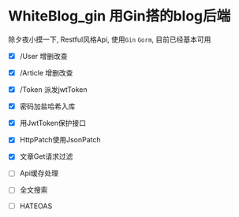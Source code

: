 # WhiteBlog_gin 用Gin搭的blog后端
除夕夜小摸一下, Restful风格Api, 使用`Gin` `Gorm`, 目前已经基本可用

- [x] /User 增删改查
- [x] /Article 增删改查
- [x] /Token 派发jwtToken
- [x] 密码加盐哈希入库
- [x] 用JwtToken保护接口
- [x] HttpPatch使用JsonPatch
- [x] 文章Get请求过滤

- [ ] Api缓存处理
- [ ] 全文搜索
- [ ] HATEOAS
